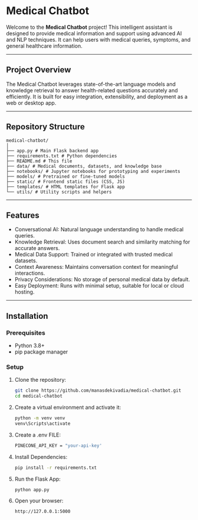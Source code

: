 # Medical Chatbot

Welcome to the **Medical Chatbot** project! This intelligent assistant is designed to provide medical information and support using advanced AI and NLP techniques. It can help users with medical queries, symptoms, and general healthcare information.

---

## Project Overview

The Medical Chatbot leverages state-of-the-art language models and knowledge retrieval to answer health-related questions accurately and efficiently. It is built for easy integration, extensibility, and deployment as a web or desktop app.

---

## Repository Structure
```
medical-chatbot/
│
├── app.py # Main Flask backend app
├── requirements.txt # Python dependencies
├── README.md # This file
├── data/ # Medical documents, datasets, and knowledge base
├── notebooks/ # Jupyter notebooks for prototyping and experiments
├── models/ # Pretrained or fine-tuned models
├── static/ # Frontend static files (CSS, JS)
├── templates/ # HTML templates for Flask app
└── utils/ # Utility scripts and helpers
```


---

## Features

- Conversational AI: Natural language understanding to handle medical queries.
- Knowledge Retrieval: Uses document search and similarity matching for accurate answers.
- Medical Data Support: Trained or integrated with trusted medical datasets.
- Context Awareness: Maintains conversation context for meaningful interactions.
- Privacy Considerations: No storage of personal medical data by default.
- Easy Deployment: Runs with minimal setup, suitable for local or cloud hosting.

---

## Installation

### Prerequisites

- Python 3.8+
- pip package manager

### Setup

1. Clone the repository:

   ```bash
   git clone https://github.com/manasdekivadia/medical-chatbot.git
   cd medical-chatbot
2. Create a virtual environment and activate it:
   ```bash
   python -m venv venv
   venv\Scripts\activate
3. Create a .env FILE:
   ```bash
   PINECONE_API_KEY = "your-api-key'
4. Install Dependencies:
   ```bash
   pip install -r requirements.txt
5. Run the Flask App:
   ```bash
   python app.py
6. Open your browser:
   ```bash
   http://127.0.0.1:5000

